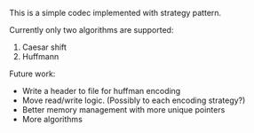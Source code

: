 This is a simple codec implemented with strategy pattern.

Currently only two algorithms are supported:
1. Caesar shift
2. Huffmann

Future work:
* Write a header to file for huffman encoding
* Move read/write logic. (Possibly to each encoding strategy?)
* Better memory management with more unique pointers
* More algorithms
